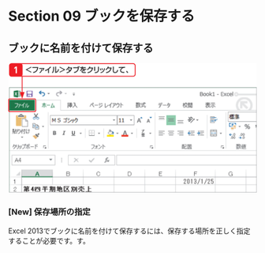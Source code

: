 # Section 09 ブックを保存する

## ブックに名前を付けて保存する

![](001.png)

### [New] 保存場所の指定

Excel 2013でブックに名前を付けて保存するには、保存する場所を正しく指定することが必要です。す。
